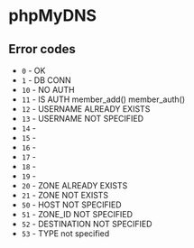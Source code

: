 phpMyDNS
========

Error codes
-----------

- `0` - OK
- `1`	- DB CONN
- `10` - NO AUTH
- `11` - IS AUTH member_add() member_auth()
- `12` - USERNAME ALREADY EXISTS
- `13` - USERNAME NOT SPECIFIED
- `14` - 
- `15` - 
- `16` - 
- `17` - 
- `18` - 
- `19` - 
- `20` - ZONE ALREADY EXISTS
- `21` - ZONE NOT EXISTS
- `50` - HOST NOT SPECIFIED
- `51` - ZONE_ID NOT SPECIFIED
- `52` - DESTINATION NOT SPECIFIED
- `53` - TYPE not specified
